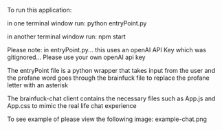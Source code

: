 To run this application:

in one terminal window run:
python entryPoint.py

in another terminal window run:
npm start

Please note: in entryPoint.py... this uses an openAI API Key which was gitignored...
Please use your own openAI api key

The entryPoint file is a python wrapper that takes input from the user
and the profane word goes through the brainfuck file to replace the profane
letter with an asterisk

The brainfuck-chat client contains the necessary files such as App.js and App.css
to mimic the real life chat experience

To see example of please view the following image:
example-chat.png


